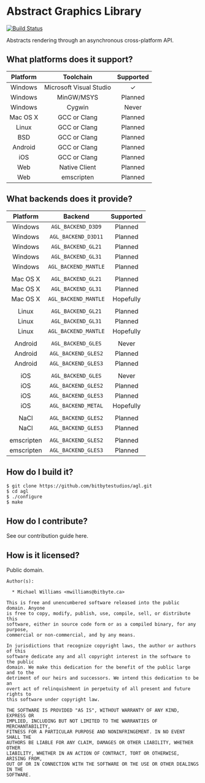 # Abstract Graphics Library

[![Build Status](https://travis-ci.org/bitbytestudios/agl.png?branch=master)](http://travis-ci.org/bitbytestudios/agl)

Abstracts rendering through an asynchronous cross-platform API.

What platforms does it support?
-------------------------------

| Platform  | Toolchain               | Supported             |
|:---------:|:-----------------------:|:---------------------:|
| Windows   | Microsoft Visual Studio | <span>&#10003;</span> |
| Windows   | MinGW/MSYS              |        Planned        |
| Windows   | Cygwin                  |         Never         |
| Mac OS X  | GCC or Clang            |        Planned        |
| Linux     | GCC or Clang            |        Planned        |
| BSD       | GCC or Clang            |        Planned        |
| Android   | GCC or Clang            |        Planned        |
| iOS       | GCC or Clang            |        Planned        |
| Web       | Native Client           |        Planned        |
| Web       | emscripten              |        Planned        |

What backends does it provide?
------------------------------

| Platform   | Backend                 | Supported             |
|:----------:|:-----------------------:|:---------------------:|
| Windows    | `AGL_BACKEND_D3D9`      |        Planned        |
| Windows    | `AGL_BACKEND_D3D11`     |        Planned        |
| Windows    | `AGL_BACKEND_GL21`      |        Planned        |
| Windows    | `AGL_BACKEND_GL31`      |        Planned        |
| Windows    | `AGL_BACKEND_MANTLE`    |        Planned        |
|            |                         |                       |
| Mac OS X   | `AGL_BACKEND_GL21`      |        Planned        |
| Mac OS X   | `AGL_BACKEND_GL31`      |        Planned        |
| Mac OS X   | `AGL_BACKEND_MANTLE`    |       Hopefully       |
|            |                         |                       |
| Linux      | `AGL_BACKEND_GL21`      |        Planned        |
| Linux      | `AGL_BACKEND_GL31`      |        Planned        |
| Linux      | `AGL_BACKEND_MANTLE`    |       Hopefully       |
|            |                         |                       |
| Android    | `AGL_BACKEND_GLES`      |         Never         |
| Android    | `AGL_BACKEND_GLES2`     |        Planned        |
| Android    | `AGL_BACKEND_GLES3`     |        Planned        |
|            |                         |                       |
| iOS        | `AGL_BACKEND_GLES`      |         Never         |
| iOS        | `AGL_BACKEND_GLES2`     |        Planned        |
| iOS        | `AGL_BACKEND_GLES3`     |        Planned        |
| iOS        | `AGL_BACKEND_METAL`     |       Hopefully       |
|            |                         |                       |
| NaCl       | `AGL_BACKEND_GLES2`     |        Planned        |
| NaCl       | `AGL_BACKEND_GLES3`     |        Planned        |
|            |                         |                       |
| emscripten | `AGL_BACKEND_GLES2`     |        Planned        |
| emscripten | `AGL_BACKEND_GLES3`     |        Planned        |

How do I build it?
------------------

    $ git clone https://github.com/bitbytestudios/agl.git
    $ cd agl
    $ ./configure
    $ make

How do I contribute?
--------------------

See our contribution guide here.

How is it licensed?
-------------------

Public domain.

```
Author(s):

  * Michael Williams <mwilliams@bitbyte.ca>

This is free and unencumbered software released into the public domain. Anyone
is free to copy, modify, publish, use, compile, sell, or distribute this
software, either in source code form or as a compiled binary, for any purpose,
commercial or non-commercial, and by any means.

In jurisdictions that recognize copyright laws, the author or authors of this
software dedicate any and all copyright interest in the software to the public
domain. We make this dedication for the benefit of the public large and to the
detriment of our heirs and successors. We intend this dedication to be an
overt act of relinquishment in perpetuity of all present and future rights to
this software under copyright law.

THE SOFTWARE IS PROVIDED "AS IS", WITHOUT WARRANTY OF ANY KIND, EXPRESS OR
IMPLIED, INCLUDING BUT NOT LIMITED TO THE WARRANTIES OF MERCHANTABILITY,
FITNESS FOR A PARTICULAR PURPOSE AND NONINFRINGEMENT. IN NO EVENT SHALL THE
AUTHORS BE LIABLE FOR ANY CLAIM, DAMAGES OR OTHER LIABILITY, WHETHER OTHER
LIABILITY, WHETHER IN AN ACTION OF CONTRACT, TORT OR OTHERWISE, ARISING FROM,
OUT OF OR IN CONNECTION WITH THE SOFTWARE OR THE USE OR OTHER DEALINGS IN THE
SOFTWARE.
```
